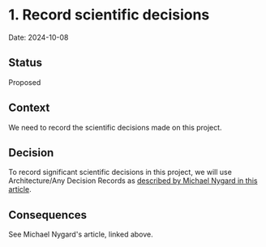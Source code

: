 # 1. Record scientific decisions

Date: 2024-10-08

## Status

Proposed

## Context

We need to record the scientific decisions made on this project.

## Decision

To record significant scientific decisions in this project, we will use Architecture/Any
Decision Records as [described by Michael Nygard in this
article](http://thinkrelevance.com/blog/2011/11/15/documenting-architecture-decisions).

## Consequences

See Michael Nygard's article, linked above.
